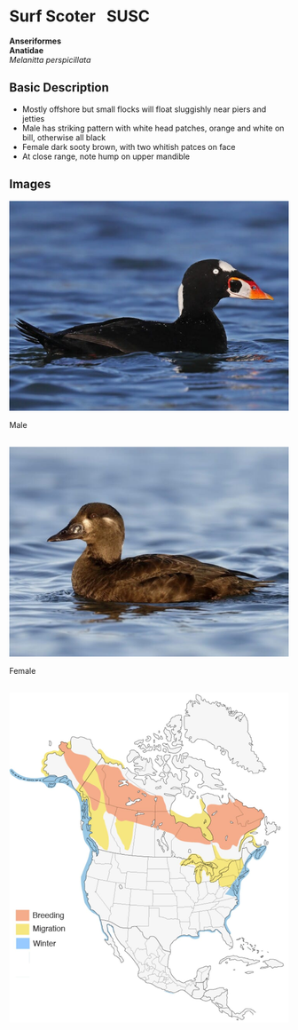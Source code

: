 # Surf Scoter &nbsp; SUSC
**Anseriformes**<br>
**Anatidae**<br>
 *Melanitta perspicillata*

## Basic Description
- Mostly offshore but small flocks will float sluggishly near piers and jetties
- Male has striking pattern with white head patches, orange and white on bill, otherwise all black
- Female dark sooty brown, with two whitish patces on face
- At close range, note hump on upper mandible


## Images

<!---Enter name of .jpg file--->
![TAG](susc.male.jpg)<br>

<!---Enter caption--->
Male <br><br>


<!---Enter name of .jpg file--->
![TAG](susc.female.jpg)<br>

<!---Enter caption--->
Female <br><br>


<!---Enter name of range map--->
![Range Map](susc.map.jpg)
